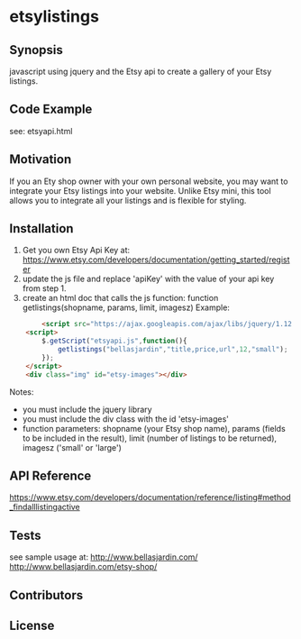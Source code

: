 # etsylistings

## Synopsis
javascript using jquery and the Etsy api to create a gallery of your Etsy listings.

## Code Example
see: etsyapi.html

## Motivation
If you an Ety shop owner with your own personal website, you may want to integrate your Etsy listings into your website.  Unlike Etsy mini, this tool allows you to integrate all your listings and is flexible for styling.

## Installation
1. Get you own Etsy Api Key at: https://www.etsy.com/developers/documentation/getting_started/register
2. update the js file and replace 'apiKey' with the value of your api key from step 1.
3. create an html doc that calls the js function:  function getlistings(shopname, params, limit, imagesz)
Example:
```html
        <script src="https://ajax.googleapis.com/ajax/libs/jquery/1.12.2/jquery.min.js"></script>
	<script>	
		$.getScript("etsyapi.js",function(){
			getlistings("bellasjardin","title,price,url",12,"small");
		});			
	</script>
	<div class="img" id="etsy-images"></div>
```
Notes:
   - you must include the jquery library
   - you must include the div class with the id 'etsy-images'
   - function parameters:  shopname (your Etsy shop name), params (fields to be included in the result), limit (number of listings to be returned), imagesz ('small' or 'large')

## API Reference
https://www.etsy.com/developers/documentation/reference/listing#method_findalllistingactive

## Tests
see sample usage at:
http://www.bellasjardin.com/
http://www.bellasjardin.com/etsy-shop/


## Contributors

## License
